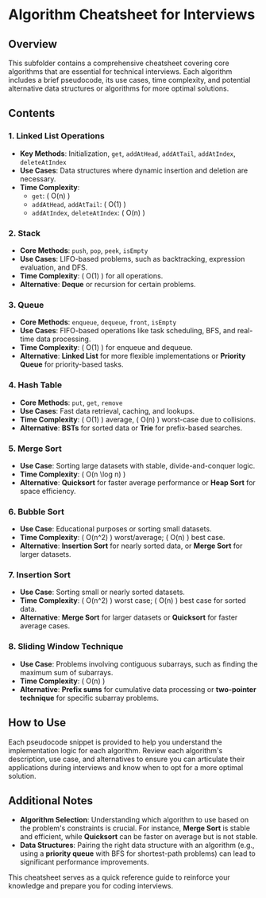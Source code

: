 # Algorithm Cheatsheet for Interviews

## Overview
This subfolder contains a comprehensive cheatsheet covering core algorithms that are essential for technical interviews. Each algorithm includes a brief pseudocode, its use cases, time complexity, and potential alternative data structures or algorithms for more optimal solutions.

## Contents
### 1. Linked List Operations
- **Key Methods**: Initialization, `get`, `addAtHead`, `addAtTail`, `addAtIndex`, `deleteAtIndex`
- **Use Cases**: Data structures where dynamic insertion and deletion are necessary.
- **Time Complexity**:
  - `get`: \( O(n) \)
  - `addAtHead`, `addAtTail`: \( O(1) \)
  - `addAtIndex`, `deleteAtIndex`: \( O(n) \)

### 2. Stack
- **Core Methods**: `push`, `pop`, `peek`, `isEmpty`
- **Use Cases**: LIFO-based problems, such as backtracking, expression evaluation, and DFS.
- **Time Complexity**: \( O(1) \) for all operations.
- **Alternative**: **Deque** or recursion for certain problems.

### 3. Queue
- **Core Methods**: `enqueue`, `dequeue`, `front`, `isEmpty`
- **Use Cases**: FIFO-based operations like task scheduling, BFS, and real-time data processing.
- **Time Complexity**: \( O(1) \) for enqueue and dequeue.
- **Alternative**: **Linked List** for more flexible implementations or **Priority Queue** for priority-based tasks.

### 4. Hash Table
- **Core Methods**: `put`, `get`, `remove`
- **Use Cases**: Fast data retrieval, caching, and lookups.
- **Time Complexity**: \( O(1) \) average, \( O(n) \) worst-case due to collisions.
- **Alternative**: **BSTs** for sorted data or **Trie** for prefix-based searches.

### 5. Merge Sort
- **Use Case**: Sorting large datasets with stable, divide-and-conquer logic.
- **Time Complexity**: \( O(n \log n) \)
- **Alternative**: **Quicksort** for faster average performance or **Heap Sort** for space efficiency.

### 6. Bubble Sort
- **Use Case**: Educational purposes or sorting small datasets.
- **Time Complexity**: \( O(n^2) \) worst/average; \( O(n) \) best case.
- **Alternative**: **Insertion Sort** for nearly sorted data, or **Merge Sort** for larger datasets.

### 7. Insertion Sort
- **Use Case**: Sorting small or nearly sorted datasets.
- **Time Complexity**: \( O(n^2) \) worst case; \( O(n) \) best case for sorted data.
- **Alternative**: **Merge Sort** for larger datasets or **Quicksort** for faster average cases.

### 8. Sliding Window Technique
- **Use Case**: Problems involving contiguous subarrays, such as finding the maximum sum of subarrays.
- **Time Complexity**: \( O(n) \)
- **Alternative**: **Prefix sums** for cumulative data processing or **two-pointer technique** for specific subarray problems.

## How to Use
Each pseudocode snippet is provided to help you understand the implementation logic for each algorithm. Review each algorithm's description, use case, and alternatives to ensure you can articulate their applications during interviews and know when to opt for a more optimal solution.

## Additional Notes
- **Algorithm Selection**: Understanding which algorithm to use based on the problem's constraints is crucial. For instance, **Merge Sort** is stable and efficient, while **Quicksort** can be faster on average but is not stable.
- **Data Structures**: Pairing the right data structure with an algorithm (e.g., using a **priority queue** with BFS for shortest-path problems) can lead to significant performance improvements.

This cheatsheet serves as a quick reference guide to reinforce your knowledge and prepare you for coding interviews.
